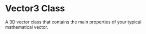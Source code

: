 # Vector3 Class

A 3D vector class that contains the main properties of your typical mathematical vector.
